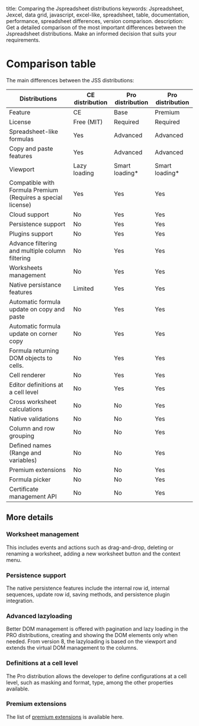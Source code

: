 title: Comparing the Jspreadsheet distributions
keywords: Jspreadsheet, Jexcel, data grid, javascript, excel-like, spreadsheet, table, documentation, performance, spreadsheet differences, version comparison.
description: Get a detailed comparison of the most important differences between the Jspreadsheet distributions. Make an informed decision that suits your requirements.

# Comparison table

The main differences between the JSS distributions:

| Distributions                                                | CE distribution | Pro distribution | Pro distribution |
| -------------------------------------------------------------|-----------------|------------------|------------------|
| Feature                                                      | CE              | Base             | Premium          |
| License                                                      | Free (MIT)      | Required         | Required         |
| Spreadsheet-like formulas                                    | Yes             | Advanced         | Advanced         |
| Copy and paste features                                      | Yes             | Advanced         | Advanced         |
| Viewport                                                     | Lazy loading    | Smart loading*   | Smart loading*   |
| Compatible with Formula Premium (Requires a special license) | Yes             | Yes              | Yes              |
| Cloud support                                                | No              | Yes              | Yes              |
| Persistence support                                          | No              | Yes              | Yes              |
| Plugins support                                              | No              | Yes              | Yes              |
| Advance filtering and multiple column filtering              | No              | Yes              | Yes              |
| Worksheets management                                        | No              | Yes              | Yes              |
| Native persistance features                                  | Limited         | Yes              | Yes              |
| Automatic formula update on copy and paste                   | No              | Yes              | Yes              |
| Automatic formula update on corner copy                      | No              | Yes              | Yes              |
| Formula returning DOM objects to cells.                      | No              | Yes              | Yes              |
| Cell renderer                                                | No              | Yes              | Yes              |
| Editor definitions at a cell level                           | No              | Yes              | Yes              |
| Cross worksheet calculations                                 | No              | No               | Yes              |
| Native validations                                           | No              | No               | Yes              |
| Column and row grouping                                      | No              | No               | Yes              |
| Defined names (Range and variables)                          | No              | No               | Yes              |
| Premium extensions                                           | No              | No               | Yes              |
| Formula picker                                               | No              | No               | Yes              |
| Certificate management API                                   | No              | No               | Yes              |

 

## More details

 

### Worksheet management

This includes events and actions such as drag-and-drop, deleting or renaming a worksheet, adding a new worksheet button and the context menu.  

### Persistence support

The native persistence features include the internal row id, internal sequences, update row id, saving methods, and persistence plugin integration.  

### Advanced lazyloading

Better DOM management is offered with pagination and lazy loading in the PRO distributions, creating and showing the DOM elements only when needed. From version 8, the lazyloading is based on the viewport and extends the virtual DOM management to the columns.  

### Definitions at a cell level

The Pro distribution allows the developer to define configurations at a cell level, such as masking and format, type, among the other properties available.  

### Premium extensions

The list of [premium extensions](/products) is available here. 
